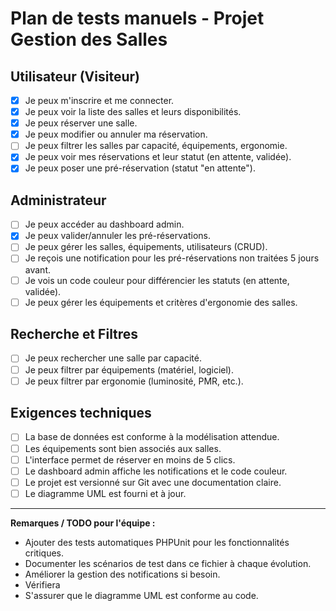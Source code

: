 # Plan de tests manuels - Projet Gestion des Salles

## Utilisateur (Visiteur)

- [X] Je peux m'inscrire et me connecter.
- [X] Je peux voir la liste des salles et leurs disponibilités.
- [X] Je peux réserver une salle.
- [X] Je peux modifier ou annuler ma réservation.
- [ ] Je peux filtrer les salles par capacité, équipements, ergonomie.
- [X] Je peux voir mes réservations et leur statut (en attente, validée).
- [X] Je peux poser une pré-réservation (statut "en attente").

## Administrateur

- [ ] Je peux accéder au dashboard admin.
- [X] Je peux valider/annuler les pré-réservations.
- [ ] Je peux gérer les salles, équipements, utilisateurs (CRUD).
- [ ] Je reçois une notification pour les pré-réservations non traitées 5 jours avant.
- [ ] Je vois un code couleur pour différencier les statuts (en attente, validée).
- [ ] Je peux gérer les équipements et critères d'ergonomie des salles.

## Recherche et Filtres

- [ ] Je peux rechercher une salle par capacité.
- [ ] Je peux filtrer par équipements (matériel, logiciel).
- [ ] Je peux filtrer par ergonomie (luminosité, PMR, etc.).

## Exigences techniques

- [ ] La base de données est conforme à la modélisation attendue.
- [ ] Les équipements sont bien associés aux salles.
- [ ] L'interface permet de réserver en moins de 5 clics.
- [ ] Le dashboard admin affiche les notifications et le code couleur.
- [ ] Le projet est versionné sur Git avec une documentation claire.
- [ ] Le diagramme UML est fourni et à jour.

---

**Remarques / TODO pour l'équipe :**

- Ajouter des tests automatiques PHPUnit pour les fonctionnalités critiques.
- Documenter les scénarios de test dans ce fichier à chaque évolution.
- Améliorer la gestion des notifications si besoin.
- Vérifiera
- S'assurer que le diagramme UML est conforme au code.
